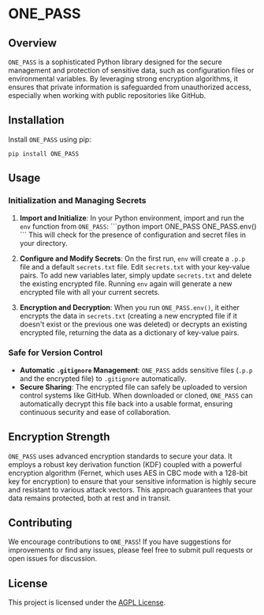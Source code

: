 
# ONE_PASS

## Overview

`ONE_PASS` is a sophisticated Python library designed for the secure management and protection of sensitive data, such as configuration files or environmental variables. By leveraging strong encryption algorithms, it ensures that private information is safeguarded from unauthorized access, especially when working with public repositories like GitHub.

## Installation

Install `ONE_PASS` using pip:

```
pip install ONE_PASS
```

## Usage

### Initialization and Managing Secrets

1. **Import and Initialize**: 
   In your Python environment, import and run the `env` function from `ONE_PASS`:
   \```python
   import ONE_PASS
   ONE_PASS.env()
   \```
   This will check for the presence of configuration and secret files in your directory.

2. **Configure and Modify Secrets**:
   On the first run, `env` will create a `.p.p` file and a default `secrets.txt` file. Edit `secrets.txt` with your key-value pairs. To add new variables later, simply update `secrets.txt` and delete the existing encrypted file. Running `env` again will generate a new encrypted file with all your current secrets.

3. **Encryption and Decryption**:
   When you run `ONE_PASS.env()`, it either encrypts the data in `secrets.txt` (creating a new encrypted file if it doesn't exist or the previous one was deleted) or decrypts an existing encrypted file, returning the data as a dictionary of key-value pairs.

### Safe for Version Control

- **Automatic `.gitignore` Management**: `ONE_PASS` adds sensitive files (`.p.p` and the encrypted file) to `.gitignore` automatically. 
- **Secure Sharing**: The encrypted file can safely be uploaded to version control systems like GitHub. When downloaded or cloned, `ONE_PASS` can automatically decrypt this file back into a usable format, ensuring continuous security and ease of collaboration.

## Encryption Strength

`ONE_PASS` uses advanced encryption standards to secure your data. It employs a robust key derivation function (KDF) coupled with a powerful encryption algorithm (Fernet, which uses AES in CBC mode with a 128-bit key for encryption) to ensure that your sensitive information is highly secure and resistant to various attack vectors. This approach guarantees that your data remains protected, both at rest and in transit.

## Contributing

We encourage contributions to `ONE_PASS`! If you have suggestions for improvements or find any issues, please feel free to submit pull requests or open issues for discussion.

## License

This project is licensed under the [AGPL License](LICENSE).
